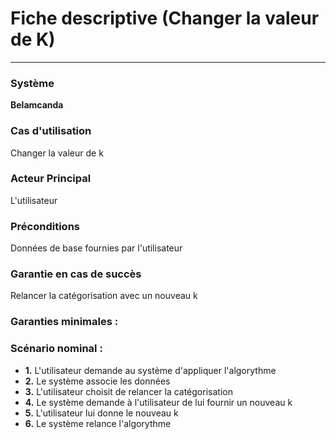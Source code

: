 # Fiche descriptive (Changer la valeur de K)
---

### Système
**Belamcanda**

### Cas d'utilisation
Changer la valeur de k 

### Acteur Principal 
L'utilisateur 

### Préconditions
Données de base fournies par l'utilisateur

### Garantie en cas de succès
Relancer la catégorisation avec un nouveau k

### Garanties minimales :


### Scénario nominal : 
- **1.** L'utilisateur demande au système d'appliquer l'algorythme
- **2.** Le système associe les données 
- **3.** L'utilisateur choisit de relancer la catégorisation
- **4.** Le système demande à l'utilisateur de lui fournir un nouveau k
- **5.** L'utilisateur lui donne le nouveau k
- **6.** Le système relance l'algorythme

